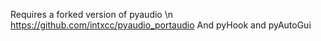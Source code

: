 Requires a forked version of pyaudio \n
https://github.com/intxcc/pyaudio_portaudio
And pyHook and pyAutoGui
